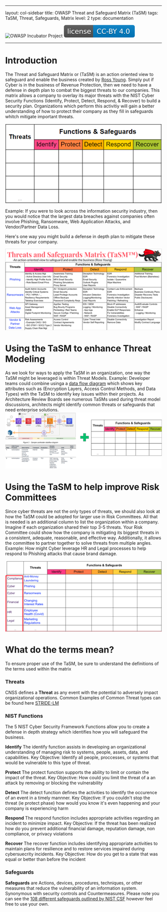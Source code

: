 ---

layout: col-sidebar
title: OWASP Threat and Safeguard Matrix (TaSM)
tags: TaSM, Threat, Safeguards, Matrix
level: 2
type: documentation

![OWASP Incubator Project](https://owasp.org/www-project-cyber-controls-matrix/assets/images/OWASP-Incubator_Project-blue.svg)
![License](assets/images/license-CC--BY_4.0-blue.svg)

------
# Introduction
The Threat and Safeguard Matrix or (TaSM) is an action oriented view to safeguard and enable the business created by [Ross Young](https://www.linkedin.com/in/mrrossyoung/).  Simply put if Cyber is in the business of Revenue Protection, then we need to have a defense in depth plan to combat the biggest threats to our companies.  This matrix allows a company to overlay its major threats with the NIST Cyber Security Functions (Identify, Protect, Detect, Respond, & Recover) to build a security plan.  Organizations which perform this activitiy will gain a better understanding of how to protect their company as they fill in safeguards whitch mitigate important threats.  

![Threat and Safeguard Matrix](assets/images/TaSM.png)

Example: If you were to look across the information security industry, then you would notice that the largest data breaches against companies often involve Phishing, Ransomware, Web Application Attacks, and Vendor/Partner Data Loss. 

Here's one way you might build a defense in depth plan to mitigate these threats for your company.

![Completed Threat and Safeguard Matrix](assets/images/CompletedTaSM.png)

# Using the TaSM to enhance Threat Modeling
As we look for ways to apply the TaSM in an organization, one way the TaSM might be leveraged is within Threat Models.  Example: Developer teams could combine usinga a [data flow diagram](https://d1.awsstatic.com/whitepapers/compliance/pci-dss-compliance-on-aws.pdf?did=wp_card&trk=wp_card) which shows key attributes such as (Encryption Layers, Access Control Methods, and Data Types) with the TaSM to identify key issues within their projects.  As Architecture Review Boards see numerous TaSMs used during threat model discussions, architects might identify common threats or safeguards that need enterprise solutions.
![Threat Modeling](assets/images/ThreatModeling.png)

# Using the TaSM to help improve Risk Committees
Since cyber threats are not the only types of threats, we should also look at how the TaSM could be adopted for larger use in Risk Committees.  All that is needed is an additional column to list the organization within a company.  Imagine if each organization shared their top 3-5 threats.  Your Risk Committee could show how the company is mitigating its biggest threats in a consistent, adequate, reasonable, and effective way.  Additionally, it allows the committee to partner together to solve threats from multiple angles.  Example: How might Cyber leverage HR and Legal processes to help respond to Phishing attacks that cause brand damage.

![TaSM in Risk Committees](assets/images/TaSMRiskCommittee.png)

# What do the terms mean?
To ensure proper use of the TaSM, be sure to understand the definitions of the terms used within the matrix

### Threats
CNSS defines a **Threat** as any event with the potential to adversely impact organizational operations.
Common Examples of Common Threat types can be found here [STRIDE-LM](assets/images/StrideLM.png "STRIDE-LM")

### NIST Functions
The 5 NIST Cyber Security Framework Functions allow you to create a defense in depth strategy which identifies how you will safeguard the business.  

**Identify**
The identify function assists in developing an organizational understanding of managing risk to systems, people, assets, data, and capabilities.  Key Objective: Identify all people, proccesses, or systems that would be vulnerable to this type of threat.  

**Protect**
The protect function supports the ability to limit or contain the impact of the threat. Key Objective: How could you limit the threat of a an attack by removing or blocking the vulnerability

**Detect**
The detect function defines the activities to identify the occurence of an event in a timely mannner.  Key Objective: If you couldn't stop the threat (ie protect phase) how would you know it's even happening and your company is experiencing harm

**Respond**
The respond function includes appropriate activities regarding an incident to minimize impact.  Key Objective: If the threat has been realized how do you prevent additional financial damage, reputation damage, non compliance, or privacy violations 

**Recover**
The recover function includes identifying appropriate activities to maintain plans for resilience and to restore services impaired during cybersuecrity incidents.  Key Objective: How do you get to a state that was equal or better than before the incident

### Safeguards
**Safeguards** are Actions, devices, procedures, techniques, or other measures that reduce the vulnerability of an information system. Synonymous with security controls and Countermeasures.  Please note you can see the [108 different safeguards outlined by NIST CSF](https://github.com/OWASP/www-project-threat-and-safeguard-matrix/blob/main/Nist_CSF_Safeguards) however feel free to use your own.


